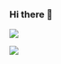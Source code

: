 ### Hi there 👋

![](https://komarev.com/ghpvc/?username=Emmomi)

![](https://github-readme-stats.vercel.app/api/top-langs/?username=Emmomi&layout=compact&theme=merko)
<!--
**Emmomi/Emmomi** is a ✨ _special_ ✨ repository because its `README.md` (this file) appears on your GitHub profile.

Here are some ideas to get you started:

- 🔭 I’m currently working on ...
- 🌱 I’m currently learning ...
- 👯 I’m looking to collaborate on ...
- 🤔 I’m looking for help with ...
- 💬 Ask me about ...
- 📫 How to reach me: ...
- 😄 Pronouns: ...
- ⚡ Fun fact: ...
-->
